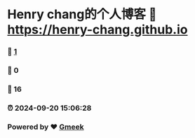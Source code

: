 # Henry chang的个人博客 :link: https://henry-chang.github.io 
### :page_facing_up: [1](https://henry-chang.github.io/tag.html) 
### :speech_balloon: 0 
### :hibiscus: 16 
### :alarm_clock: 2024-09-20 15:06:28 
### Powered by :heart: [Gmeek](https://github.com/Meekdai/Gmeek)
